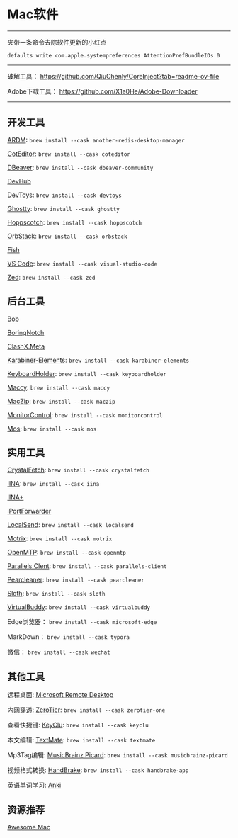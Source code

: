 # Mac软件

---

夹带一条命令去除软件更新的小红点

`defaults write com.apple.systempreferences AttentionPrefBundleIDs 0`

---

破解工具： https://github.com/QiuChenly/CoreInject?tab=readme-ov-file

Adobe下载工具： https://github.com/X1a0He/Adobe-Downloader

---

## 开发工具

[ARDM](https://github.com/qishibo/AnotherRedisDesktopManager): `brew install --cask another-redis-desktop-manager`

[CotEditor](https://github.com/coteditor/CotEditor): `brew install --cask coteditor`

[DBeaver](https://github.com/dbeaver/dbeaver/): `brew install --cask dbeaver-community`

[DevHub](https://github.com/jaywcjlove/DevHub)

[DevToys](https://github.com/DevToys-app/DevToys): `brew install --cask devtoys`

[Ghostty](https://github.com/ghostty-org/ghostty): `brew install --cask ghostty`

[Hoppscotch](https://hoppscotch.com/download): `brew install --cask hoppscotch`

[OrbStack](https://github.com/orbstack/orbstack): `brew install --cask orbstack`

[Fish](https://github.com/fish-shell/fish-shell)

[VS Code](https://code.visualstudio.com/Download): `brew install --cask visual-studio-code`

[Zed](https://github.com/zed-industries/zed): `brew install --cask zed`

## 后台工具

[Bob](https://github.com/ripperhe/Bob)

[BoringNotch](https://github.com/TheBoredTeam/boring.notch)

[ClashX.Meta](https://github.com/MetaCubeX/ClashX.Meta)

[Karabiner-Elements](https://github.com/pqrs-org/Karabiner-Elements): `brew install --cask karabiner-elements`

[KeyboardHolder](https://github.com/leaves615/KeyboardHolder): `brew install --cask keyboardholder`

[Maccy](https://github.com/p0deje/Maccy): `brew install --cask maccy`

[MacZip](https://ezip.awehunt.com/): `brew install --cask maczip`

[MonitorControl](https://github.com/MonitorControl/MonitorControl): `brew install --cask monitorcontrol`

[Mos](https://github.com/Caldis/Mos): `brew install --cask mos`

## 实用工具

[CrystalFetch](https://github.com/TuringSoftware/CrystalFetch): `brew install --cask crystalfetch`

[IINA](https://github.com/iina/iina): `brew install --cask iina`

[IINA+](https://github.com/xjbeta/iina-plus)

[iPortForwarder](https://github.com/hronro/iPortForwarder)

[LocalSend](https://github.com/localsend/localsend): `brew install --cask localsend`

[Motrix](https://github.com/agalwood/Motrix): `brew install --cask motrix`

[OpenMTP](https://github.com/ganeshrvel/openmtp): `brew install --cask openmtp`

[Parallels Clent](https://www.parallels.com/products/ras/download/client/): `brew install --cask parallels-client`

[Pearcleaner](https://github.com/alienator88/Pearcleaner): `brew install --cask pearcleaner`

[Sloth](https://github.com/sveinbjornt/Sloth): `brew install --cask sloth`

[VirtualBuddy](https://github.com/insidegui/VirtualBuddy): `brew install --cask virtualbuddy`

Edge浏览器： `brew install --cask microsoft-edge`

MarkDown： `brew install --cask typora`

微信： `brew install --cask wechat`

## 其他工具

远程桌面: [Microsoft Remote Desktop](https://go.microsoft.com/fwlink/?linkid=868963)

内网穿透: [ZeroTier](https://www.zerotier.com/): `brew install --cask zerotier-one`

查看快捷键: [KeyClu](https://github.com/Anze/KeyCluCask): `brew install --cask keyclu`

本文编辑: [TextMate](https://github.com/textmate/textmate): `brew install --cask textmate`

Mp3Tag编辑: [MusicBrainz Picard](https://github.com/metabrainz/picard): `brew install --cask musicbrainz-picard`

视频格式转换: [HandBrake](https://handbrake.fr/): `brew install --cask handbrake-app`

英语单词学习: [Anki](https://apps.ankiweb.net/)

## 资源推荐

[Awesome Mac](https://wangchujiang.com/awesome-mac/README-zh.html)
